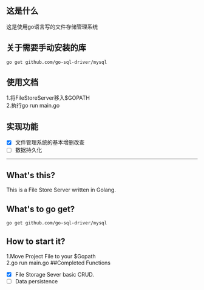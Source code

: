 ## 这是什么
这是使用go语言写的文件存储管理系统
## 关于需要手动安装的库
    go get github.com/go-sql-driver/mysql
## 使用文档
1.将FileStoreServer移入$GOPATH<br>
2.执行go run main.go

## 实现功能
- [x] 文件管理系统的基本增删改查
- [ ] 数据持久化

---
## What's this?
This is a File Store Server written in Golang.
## What's to go get?
    go get github.com/go-sql-driver/mysql
## How to start it?
1.Move Project File to your $Gopath<br>
2.go run main.go
##Completed Functions
- [x] File Storage Sever basic CRUD.
- [ ] Data persistence